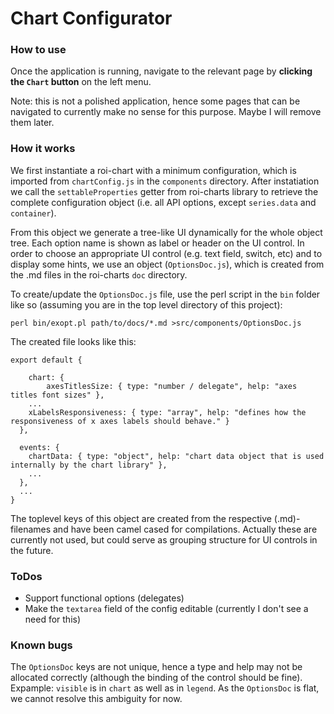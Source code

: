 # Chart Configurator

### How to use

Once the application is running, navigate to the relevant page by **clicking the `Chart` button** on the left menu.

Note: this is not a polished application, hence some pages that can be navigated to currently make no sense for this purpose. Maybe I will remove them later.

### How it works
We first instantiate a roi-chart with a minimum configuration, which is imported from `chartConfig.js` in the `components` directory.
After instatiation we call the `settableProperties` getter from roi-charts library to retrieve the complete  configuration object (i.e. all API options, except `series.data` and `container`).

From this object we generate a tree-like UI dynamically for the whole object tree. Each option name is shown as label or header on the UI control. In order to choose an appropriate UI control (e.g. text field, switch, etc) and to display some hints, we use an object (`OptionsDoc.js`), which is created from the .md files in the roi-charts `doc` directory.

To create/update the `OptionsDoc.js` file, use the perl script in the `bin` folder like so (assuming you are in the top level directory of this project):

`perl bin/exopt.pl path/to/docs/*.md >src/components/OptionsDoc.js`

The created file looks like this:

    export default {

    	chart: {
    		axesTitlesSize: { type: "number / delegate", help: "axes titles font sizes" },
        ...
        xLabelsResponsiveness: { type: "array", help: "defines how the responsiveness of x axes labels should behave." }
      },

      events: {
        chartData: { type: "object", help: "chart data object that is used internally by the chart library" },
        ...
      },
      ...
    }
The toplevel keys of this object are created from the respective (.md)-filenames and have been camel cased for compilations. Actually these are currently not used, but could serve as grouping structure for UI controls in the future.

### ToDos
- Support functional options (delegates)
- Make the `textarea` field of the config editable (currently I don't see a need for this)

### Known bugs
The `OptionsDoc` keys are not unique, hence a type and help may not be allocated correctly (although the binding of the control should be fine). Expample: `visible` is in `chart` as well as in `legend`. As the `OptionsDoc` is flat, we cannot resolve this ambiguity for now.
